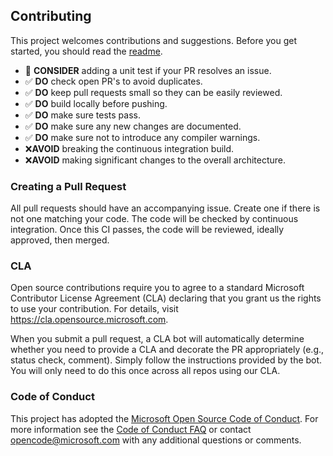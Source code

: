 ## Contributing

This project welcomes contributions and suggestions. Before you get started, you should read the [readme](README.md). 

- 🤔 **CONSIDER** adding a unit test if your PR resolves an issue.
- ✅ **DO** check open PR's to avoid duplicates.
- ✅ **DO** keep pull requests small so they can be easily reviewed.
- ✅ **DO** build locally before pushing.
- ✅ **DO** make sure tests pass.
- ✅ **DO** make sure any new changes are documented.
- ✅ **DO** make sure not to introduce any compiler warnings.
- ❌**AVOID** breaking the continuous integration build.
- ❌**AVOID** making significant changes to the overall architecture.

### Creating a Pull Request

All pull requests should have an accompanying issue. Create one if there is not one matching your code. The code will be checked by continuous integration. Once this CI passes, the code will be reviewed, ideally approved, then merged.

### CLA

Open source contributions require you to agree to a standard Microsoft Contributor License Agreement (CLA) declaring that you grant us the rights to use your contribution. For details, visit https://cla.opensource.microsoft.com.

When you submit a pull request, a CLA bot will automatically determine whether you need to provide a CLA and decorate the PR appropriately (e.g., status check, comment). Simply follow the instructions provided by the bot. You will only need to do this once across all repos using our CLA.

### Code of Conduct

This project has adopted the [Microsoft Open Source Code of Conduct](https://opensource.microsoft.com/codeofconduct/). For more information see the [Code of Conduct FAQ](https://opensource.microsoft.com/codeofconduct/faq/) or contact [opencode@microsoft.com](mailto:opencode@microsoft.com) with any additional questions or comments.